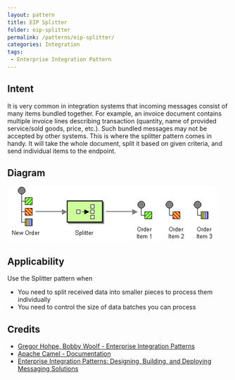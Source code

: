 ```yaml
---
layout: pattern
title: EIP Splitter
folder: eip-splitter
permalink: /patterns/eip-splitter/
categories: Integration
tags:
 - Enterprise Integration Pattern
---
```


## Intent
It is very common in integration systems that incoming messages consist of many items bundled together. For example,
an invoice document contains multiple invoice lines describing transaction (quantity, name of provided
service/sold goods, price, etc.). Such bundled messages may not be accepted by other systems. This is where the splitter
pattern comes in handy. It will take the whole document, split it based on given criteria, and send individual
items to the endpoint.

## Diagram
![alt text](./etc/sequencer.gif "Splitter")

## Applicability
Use the Splitter pattern when

* You need to split received data into smaller pieces to process them individually
* You need to control the size of data batches you can process

## Credits

* [Gregor Hohpe, Bobby Woolf - Enterprise Integration Patterns](http://www.enterpriseintegrationpatterns.com/patterns/messaging/Sequencer.html)
* [Apache Camel - Documentation](http://camel.apache.org/splitter.html)
* [Enterprise Integration Patterns: Designing, Building, and Deploying Messaging Solutions](https://www.amazon.com/gp/product/0321200683/ref=as_li_tl?ie=UTF8&camp=1789&creative=9325&creativeASIN=0321200683&linkCode=as2&tag=javadesignpat-20&linkId=122e0cff74eedd004cc81a3ecfa623cf)
